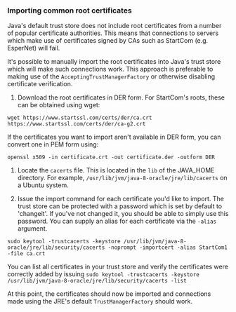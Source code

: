### Importing common root certificates

Java's default trust store does not include root certificates from a number of popular certificate authorities. This means that connections to servers which make use of certificates signed by CAs such as StartCom (e.g. EsperNet) will fail. 

It's possible to manually import the root certificates into Java's trust store which will make such connections work. This approach is preferable to making use of the `AcceptingTrustManagerFactory` or otherwise disabling certificate verification.

1. Download the root certificates in DER form. For StartCom's roots, these can be obtained using wget:

`wget https://www.startssl.com/certs/der/ca.crt https://www.startssl.com/certs/der/ca-g2.crt`

If the certificates you want to import aren't available in DER form, you can convert one in PEM form using:

`openssl x509 -in certificate.crt -out certificate.der -outform DER`

1. Locate the `cacerts` file. This is located in the `lib` of the JAVA_HOME directory. For example, `/usr/lib/jvm/java-8-oracle/jre/lib/cacerts` on a Ubuntu system.

1. Issue the import command for each certificate you'd like to import. The trust store can be protected with a password which is set by default to 'changeit'. If you've not changed it, you should be able to simply use this password. You can supply an alias for each certificate via the `-alias` argument.

`sudo keytool -trustcacerts -keystore /usr/lib/jvm/java-8-oracle/jre/lib/security/cacerts -noprompt -importcert -alias StartCom1 -file ca.crt `

You can list all certificates in your trust store and verify the certificates were correctly added by issuing `sudo keytool -trustcacerts -keystore /usr/lib/jvm/java-8-oracle/jre/lib/security/cacerts -list`

At this point, the certificates should now be imported and connections made using the JRE's default `TrustManagerFactory` should work.

